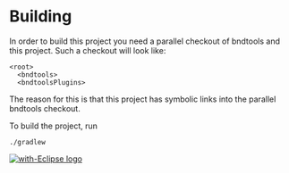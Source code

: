 # Building

In order to build this project you need a parallel checkout of bndtools and
this project. Such a checkout will look like:

```
<root>
  <bndtools>
  <bndtoolsPlugins>
```

The reason for this is that this project has symbolic links into the parallel
bndtools checkout.

To build the project, run

```
./gradlew
```

<a href="http://with-eclipse.github.io/" target="_blank">
<img alt="with-Eclipse logo" src="http://with-eclipse.github.io/with-eclipse-0.jpg" />
</a>
